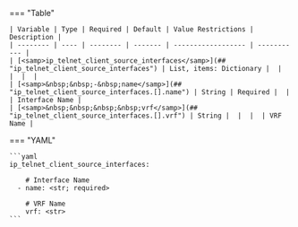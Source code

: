 <!--
  ~ Copyright (c) 2024 Arista Networks, Inc.
  ~ Use of this source code is governed by the Apache License 2.0
  ~ that can be found in the LICENSE file.
  -->
=== "Table"

    | Variable | Type | Required | Default | Value Restrictions | Description |
    | -------- | ---- | -------- | ------- | ------------------ | ----------- |
    | [<samp>ip_telnet_client_source_interfaces</samp>](## "ip_telnet_client_source_interfaces") | List, items: Dictionary |  |  |  |  |
    | [<samp>&nbsp;&nbsp;-&nbsp;name</samp>](## "ip_telnet_client_source_interfaces.[].name") | String | Required |  |  | Interface Name |
    | [<samp>&nbsp;&nbsp;&nbsp;&nbsp;vrf</samp>](## "ip_telnet_client_source_interfaces.[].vrf") | String |  |  |  | VRF Name |

=== "YAML"

    ```yaml
    ip_telnet_client_source_interfaces:

        # Interface Name
      - name: <str; required>

        # VRF Name
        vrf: <str>
    ```
